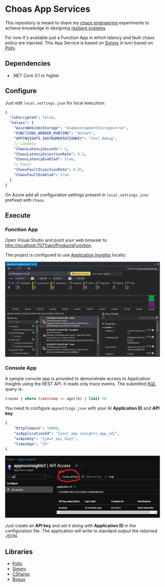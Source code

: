 # Choas App Services

This repository is meant to share my [chaos engineering](https://en.wikipedia.org/wiki/Chaos_engineering) experiments to achieve knowledge in designing [resilient systems](https://insights.sei.cmu.edu/sei_blog/2019/11/system-resilience-what-exactly-is-it.html).

For now it's available just a Function App in which latency and fault chaos policy are injected. This App Service is based on [Simmy](https://github.com/Polly-Contrib/Simmy) in turn based on [Polly](https://github.com/App-vNext/Polly).

## Dependencies

- .NET Core 3.1 or higher

## Configure

Just edit `local.settings.json` for local execution:

```yaml
{
  "IsEncrypted": false,
  "Values": {
    "AzureWebJobsStorage": "UseDevelopmentStorage=true",
    "FUNCTIONS_WORKER_RUNTIME": "dotnet",
    "APPINSIGHTS_INSTRUMENTATIONKEY": "test_debug",
    // Latency
    "ChaosLatencySeconds": 5,
    "ChaosLatencyInjectionRate": 0.1,
    "ChaosLatencyEnabled": true,
    // Fault
    "ChaosFaultInjectionRate": 0.05,
    "ChaosFaultEnabled": true
  }
}
```

On Azure add all configuration settings present in `local.settings.json` prefixed with `Chaos`.

## Execute

### Function App

Open Visual Studio and point your web browser to [http://localhost:7071/api/ProductsFunction](http://localhost:7071/api/ProductsFunction).

The project is configured to use [Application Insights](https://docs.microsoft.com/en-us/azure/azure-monitor/app/app-insights-overview) locally:

![Chaos Trigger AI Screenshot](./assets/chaostriggeraishot.png "Chaos Trigger AI Screenshot")

### Console App

A sample console app is provided to demonstrate access to Application Insights using the REST API. It reads only trace events.
The submitted [KQL](https://docs.microsoft.com/en-us/azure/data-explorer/kusto/concepts/) query is:

```sql
traces | where timestamp <= ago(1h) | limit 50
```

You need to configure `appsettings.json` with your AI **Application ID** and **API key**.

```yaml
{
    "httpTimeout": 10000,
    "aiApplicationId": "{your_app_insights_app_id}",
    "aiApiKey": "{your_api_key}",
    "timesAgo": "1h"
}
```

![AI API Access](./assets/aiapisettings.png "AI API Access")

Just create an **API key** and set it along with **Application ID** in the configuration file.
The application will write to standard output the returned JSON.

## Libraries

- [Polly](https://github.com/App-vNext/Polly)
- [Simmy](https://github.com/Polly-Contrib/Simmy)
- [CSharpx](https://github.com/gsscoder/csharpx)
- [Bogus](https://github.com/bchavez/Bogus)
